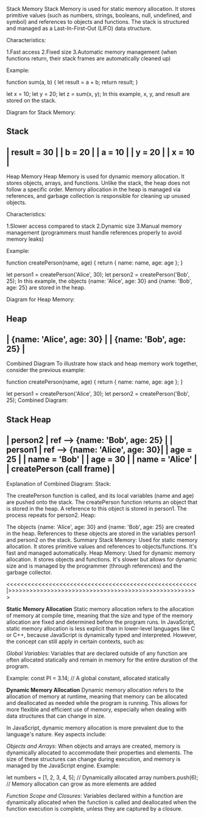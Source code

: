 Stack Memory
Stack Memory is used for static memory allocation. It stores primitive values (such as numbers, strings, booleans, null, undefined, and symbol) and references to objects and functions. The stack is structured and managed as a Last-In-First-Out (LIFO) data structure.

Characteristics:

1.Fast access
2.Fixed size
3.Automatic memory management (when functions return, their stack frames are automatically cleaned up)

Example:

function sum(a, b) {
    let result = a + b;
    return result;
}

let x = 10;
let y = 20;
let z = sum(x, y);
In this example, x, y, and result are stored on the stack.

Diagram for Stack Memory:

Stack
--------
| result = 30 |
| b = 20      |
| a = 10      |
| y = 20      |
| x = 10      |
--------


Heap Memory
Heap Memory is used for dynamic memory allocation. It stores objects, arrays, and functions. Unlike the stack, the heap does not follow a specific order. Memory allocation in the heap is managed via references, and garbage collection is responsible for cleaning up unused objects.

Characteristics:

1.Slower access compared to stack
2.Dynamic size
3.Manual memory management (programmers must handle references properly to avoid memory leaks)

Example:

function createPerson(name, age) {
    return {
        name: name,
        age: age
    };
}

let person1 = createPerson('Alice', 30);
let person2 = createPerson('Bob', 25);
In this example, the objects {name: 'Alice', age: 30} and {name: 'Bob', age: 25} are stored in the heap.

Diagram for Heap Memory:

Heap
-----------------------
| {name: 'Alice', age: 30} |
| {name: 'Bob', age: 25}   |
-----------------------
Combined Diagram
To illustrate how stack and heap memory work together, consider the previous example:


function createPerson(name, age) {
    return {
        name: name,
        age: age
    };
}

let person1 = createPerson('Alice', 30);
let person2 = createPerson('Bob', 25);
Combined Diagram:

Stack                           Heap
-------------------------------------------------
| person2   | ref --> {name: 'Bob', age: 25}  |
| person1   | ref --> {name: 'Alice', age: 30}|
| age = 25                                    |
| name = 'Bob'                                |
| age = 30                                    |
| name = 'Alice'                              |
| createPerson (call frame)                   |
-------------------------------------------------
Explanation of Combined Diagram:
Stack:

The createPerson function is called, and its local variables (name and age) are pushed onto the stack.
The createPerson function returns an object that is stored in the heap. A reference to this object is stored in person1.
The process repeats for person2.
Heap:

The objects {name: 'Alice', age: 30} and {name: 'Bob', age: 25} are created in the heap.
References to these objects are stored in the variables person1 and person2 on the stack.
Summary
Stack Memory: Used for static memory allocation. It stores primitive values and references to objects/functions. It's fast and managed automatically.
Heap Memory: Used for dynamic memory allocation. It stores objects and functions. It's slower but allows for dynamic size and is managed by the programmer (through references) and the garbage collector.


<<<<<<<<<<<<<<<<<<<<<<<<<<<<<<<<<<<<<<<<<<<<<<<<<<<<<<|>>>>>>>>>>>>>>>>>>>>>>>>>>>>>>>>>>>>>>>>>>>>>>>>>>>>>>

**Static Memory Allocation**
Static memory allocation refers to the allocation of memory at compile time, meaning that the size and type of the memory allocation are fixed and determined before the program runs. In JavaScript, static memory allocation is less explicit than in lower-level languages like C or C++, because JavaScript is dynamically typed and interpreted. However, the concept can still apply in certain contexts, such as:

_Global Variables_: Variables that are declared outside of any function are often allocated statically and remain in memory for the entire duration of the program.

Example:
const PI = 3.14; // A global constant, allocated statically

**Dynamic Memory Allocation**
Dynamic memory allocation refers to the allocation of memory at runtime, meaning that memory can be allocated and deallocated as needed while the program is running. This allows for more flexible and efficient use of memory, especially when dealing with data structures that can change in size.

In JavaScript, dynamic memory allocation is more prevalent due to the language's nature. Key aspects include:

_Objects and Arrays_: When objects and arrays are created, memory is dynamically allocated to accommodate their properties and elements. The size of these structures can change during execution, and memory is managed by the JavaScript engine.
Example:

let numbers = [1, 2, 3, 4, 5]; // Dynamically allocated array
numbers.push(6); // Memory allocation can grow as more elements are added

_Function Scope and Closures_: Variables declared within a function are dynamically allocated when the function is called and deallocated when the function execution is complete, unless they are captured by a closure.